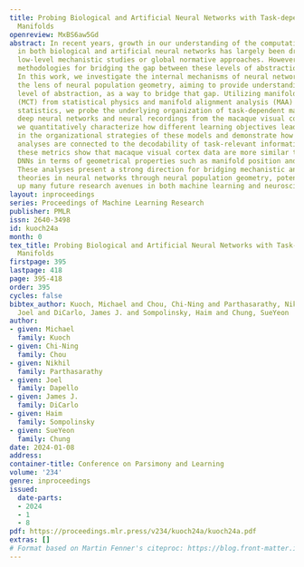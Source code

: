```yaml
---
title: Probing Biological and Artificial Neural Networks with Task-dependent Neural
  Manifolds
openreview: MxBS6aw5Gd
abstract: In recent years, growth in our understanding of the computations performed
  in both biological and artificial neural networks has largely been driven by either
  low-level mechanistic studies or global normative approaches. However, concrete
  methodologies for bridging the gap between these levels of abstraction remain elusive.
  In this work, we investigate the internal mechanisms of neural networks through
  the lens of neural population geometry, aiming to provide understanding at an intermediate
  level of abstraction, as a way to bridge that gap. Utilizing manifold capacity theory
  (MCT) from statistical physics and manifold alignment analysis (MAA) from high-dimensional
  statistics, we probe the underlying organization of task-dependent manifolds in
  deep neural networks and neural recordings from the macaque visual cortex. Specifically,
  we quantitatively characterize how different learning objectives lead to differences
  in the organizational strategies of these models and demonstrate how these geometric
  analyses are connected to the decodability of task-relevant information. Furthermore,
  these metrics show that macaque visual cortex data are more similar to unsupervised
  DNNs in terms of geometrical properties such as manifold position and manifold alignment.
  These analyses present a strong direction for bridging mechanistic and normative
  theories in neural networks through neural population geometry, potentially opening
  up many future research avenues in both machine learning and neuroscience.
layout: inproceedings
series: Proceedings of Machine Learning Research
publisher: PMLR
issn: 2640-3498
id: kuoch24a
month: 0
tex_title: Probing Biological and Artificial Neural Networks with Task-dependent Neural
  Manifolds
firstpage: 395
lastpage: 418
page: 395-418
order: 395
cycles: false
bibtex_author: Kuoch, Michael and Chou, Chi-Ning and Parthasarathy, Nikhil and Dapello,
  Joel and DiCarlo, James J. and Sompolinsky, Haim and Chung, SueYeon
author:
- given: Michael
  family: Kuoch
- given: Chi-Ning
  family: Chou
- given: Nikhil
  family: Parthasarathy
- given: Joel
  family: Dapello
- given: James J.
  family: DiCarlo
- given: Haim
  family: Sompolinsky
- given: SueYeon
  family: Chung
date: 2024-01-08
address:
container-title: Conference on Parsimony and Learning
volume: '234'
genre: inproceedings
issued:
  date-parts:
  - 2024
  - 1
  - 8
pdf: https://proceedings.mlr.press/v234/kuoch24a/kuoch24a.pdf
extras: []
# Format based on Martin Fenner's citeproc: https://blog.front-matter.io/posts/citeproc-yaml-for-bibliographies/
---
```

